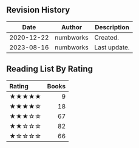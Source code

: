 ## Revision History

|Date|Author|Description|
|---|---|---|
|2020-12-22|numbworks|Created.|
|2023-08-16|numbworks|Last update.|

## Reading List By Rating

| Rating   |   Books |
|:---------|--------:|
| ★★★★★    |       9 |
| ★★★★☆    |      18 |
| ★★★☆☆    |      67 |
| ★★☆☆☆    |      82 |
| ★☆☆☆☆    |      66 |